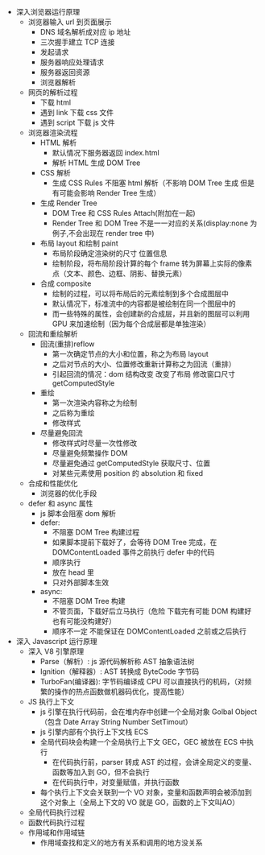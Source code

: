 - 深入浏览器运行原理
  - 浏览器输入 url 到页面展示
    - DNS 域名解析成对应 ip 地址
    - 三次握手建立 TCP 连接
    - 发起请求
    - 服务器响应处理请求
    - 服务器返回资源
    - 浏览器解析
  - 网页的解析过程
    - 下载 html
    - 遇到 link 下载 css 文件
    - 遇到 script 下载 js 文件
  - 浏览器渲染流程
    - HTML 解析
      - 默认情况下服务器返回 index.html
      - 解析 HTML 生成 DOM Tree
    - CSS 解析
      - 生成 CSS Rules 不阻塞 html 解析（不影响 DOM Tree 生成 但是有可能会影响 Render Tree 生成）
    - 生成 Render Tree
      - DOM Tree 和 CSS Rules Attach(附加在一起)
      - Render Tree 和 DOM Tree 不是一一对应的关系(display:none 为例子,不会出现在 render tree 中)
    - 布局 layout 和绘制 paint
      - 布局阶段确定渲染树的尺寸 位置信息
      - 绘制阶段，将布局阶段计算的每个 frame 转为屏幕上实际的像素点（文本、颜色、边框、阴影、替换元素）
    - 合成 composite
      - 绘制的过程，可以将布局后的元素绘制到多个合成图层中
      - 默认情况下，标准流中的内容都是被绘制在同一个图层中的
      - 而一些特殊的属性，会创建新的合成层，并且新的图层可以利用 GPU 来加速绘制（因为每个合成层都是单独渲染）
  - 回流和重绘解析
    - 回流(重排)reflow
      - 第一次确定节点的大小和位置，称之为布局 layout
      - 之后对节点的大小、位置修改重新计算称之为回流（重排）
      - 引起回流的情况：dom 结构改变 改变了布局 修改窗口尺寸 getComputedStyle
    - 重绘
      - 第一次渲染内容称之为绘制
      - 之后称为重绘
      - 修改样式
    - 尽量避免回流
      - 修改样式时尽量一次性修改
      - 尽量避免频繁操作 DOM
      - 尽量避免通过 getComputedStyle 获取尺寸、位置
      - 对某些元素使用 position 的 absolution 和 fixed
  - 合成和性能优化
    - 浏览器的优化手段
  - defer 和 async 属性
    - js 脚本会阻塞 dom 解析
    - defer:
      - 不阻塞 DOM Tree 构建过程
      - 如果脚本提前下载好了，会等待 DOM Tree 完成，在 DOMContentLoaded 事件之前执行 defer 中的代码
      - 顺序执行
      - 放在 head 里
      - 只对外部脚本生效
    - async:
      - 不阻塞 DOM Tree 构建
      - 不管页面，下载好后立马执行（危险 下载完有可能 DOM 构建好也有可能没构建好）
      - 顺序不一定 不能保证在 DOMContentLoaded 之前或之后执行
- 深入 Javascript 运行原理
  - 深入 V8 引擎原理
    - Parse（解析）: js 源代码解析称 AST 抽象语法树
    - Ignition（解释器）: AST 转换成 ByteCode 字节码
    - TurboFan(编译器): 字节码编译成 CPU 可以直接执行的机码，（对频繁的操作的热点函数做机器码优化，提高性能）
  - JS 执行上下文
    - js 引擎在执行代码前，会在堆内存中创建一个全局对象 Golbal Object（包含 Date Array String Number SetTimout）
    - js 引擎内部有个执行上下文栈 ECS
    - 全局代码块会构建一个全局执行上下文 GEC，GEC 被放在 ECS 中执行
      - 在代码执行前，parser 转成 AST 的过程，会讲全局定义的变量、函数等加入到 GO，但不会执行
      - 在代码执行中，对变量赋值，并执行函数
    - 每个执行上下文会关联到一个 VO 对象，变量和函数声明会被添加到这个对象上（全局上下文的 VO 就是 GO，函数的上下文叫AO）
  - 全局代码执行过程
  - 函数代码执行过程
  - 作用域和作用域链
    - 作用域查找和定义的地方有关系和调用的地方没关系

